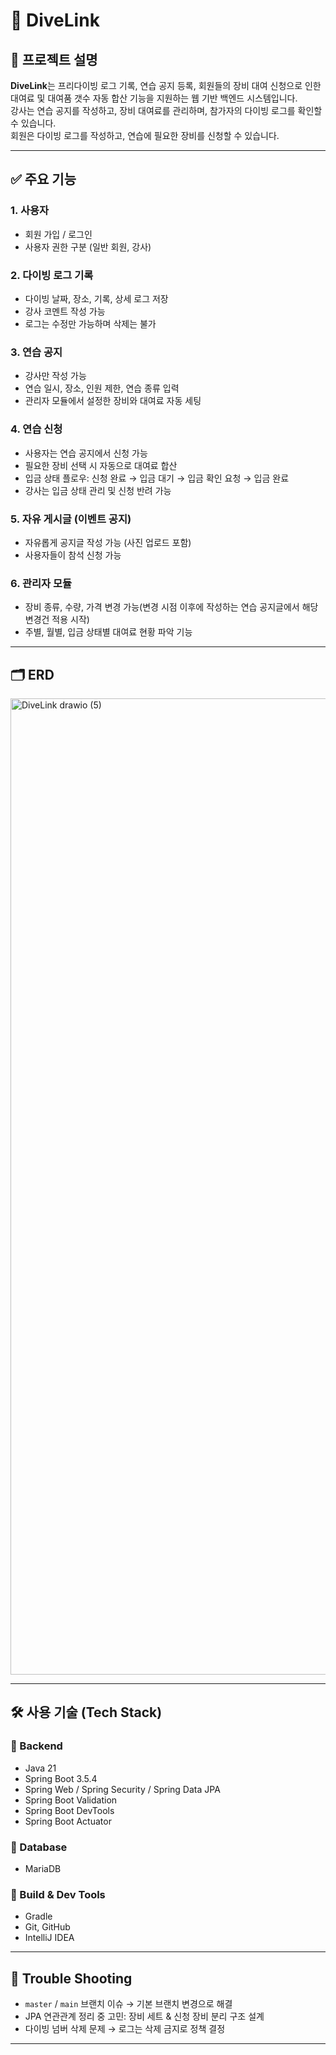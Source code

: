 # 🪸 DiveLink

## 🐬 프로젝트 설명

**DiveLink**는 프리다이빙 로그 기록, 연습 공지 등록, 회원들의 장비 대여 신청으로 인한 대여료 및 대여품 갯수 자동 합산 기능을 지원하는 웹 기반 백엔드 시스템입니다.  
강사는 연습 공지를 작성하고, 장비 대여료를 관리하며, 참가자의 다이빙 로그를 확인할 수 있습니다.  
회원은 다이빙 로그를 작성하고, 연습에 필요한 장비를 신청할 수 있습니다.

---

## ✅ 주요 기능

### 1. 사용자
- 회원 가입 / 로그인
- 사용자 권한 구분 (일반 회원, 강사)

### 2. 다이빙 로그 기록
- 다이빙 날짜, 장소, 기록, 상세 로그 저장
- 강사 코멘트 작성 가능
- 로그는 수정만 가능하며 삭제는 불가

### 3. 연습 공지
- 강사만 작성 가능
- 연습 일시, 장소, 인원 제한, 연습 종류 입력
- 관리자 모듈에서 설정한 장비와 대여료 자동 세팅

### 4. 연습 신청
- 사용자는 연습 공지에서 신청 가능
- 필요한 장비 선택 시 자동으로 대여료 합산
- 입금 상태 플로우: 신청 완료 → 입금 대기 → 입금 확인 요청 → 입금 완료
- 강사는 입금 상태 관리 및 신청 반려 가능

### 5. 자유 게시글 (이벤트 공지)
- 자유롭게 공지글 작성 가능 (사진 업로드 포함)
- 사용자들이 참석 신청 가능

### 6. 관리자 모듈
- 장비 종류, 수량, 가격 변경 가능(변경 시점 이후에 작성하는 연습 공지글에서 해당 변경건 적용 시작)
- 주별, 월별, 입금 상태별 대여료 현황 파악 기능
---

## 🗂 ERD

<img width="1912" height="1562" alt="DiveLink drawio (5)" src="https://github.com/user-attachments/assets/98c50c5e-0a05-4f73-b891-e0da1d16b12c" />

---

## 🛠 사용 기술 (Tech Stack)

### 📌 Backend
- Java 21
- Spring Boot 3.5.4
- Spring Web / Spring Security / Spring Data JPA
- Spring Boot Validation
- Spring Boot DevTools
- Spring Boot Actuator

### 📌 Database
- MariaDB

### 📌 Build & Dev Tools
- Gradle
- Git, GitHub
- IntelliJ IDEA

---

## 🧠 Trouble Shooting
- `master` / `main` 브랜치 이슈 → 기본 브랜치 변경으로 해결
- JPA 연관관계 정리 중 고민: 장비 세트 & 신청 장비 분리 구조 설계
- 다이빙 넘버 삭제 문제 → 로그는 삭제 금지로 정책 결정

---
